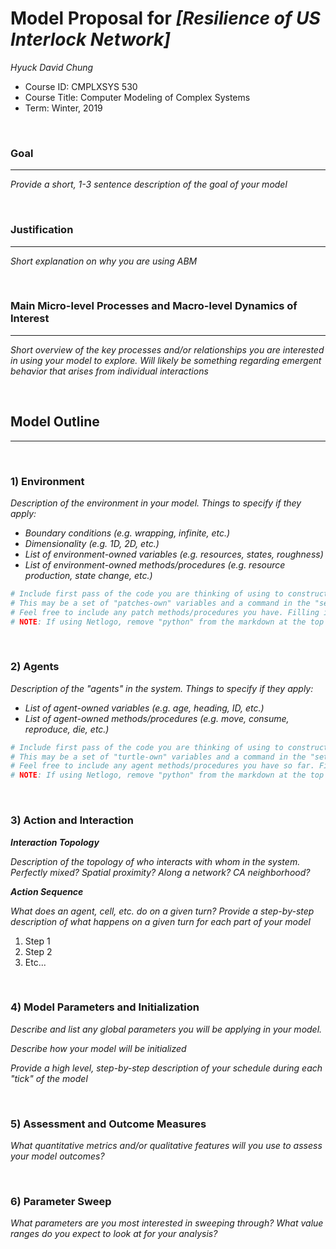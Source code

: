 # Model Proposal for _[Resilience of US Interlock Network]_

_Hyuck David Chung_

* Course ID: CMPLXSYS 530
* Course Title: Computer Modeling of Complex Systems
* Term: Winter, 2019



&nbsp; 

### Goal 
*****
 
_Provide a short, 1-3 sentence description of the goal of your model_

&nbsp;  
### Justification
****
_Short explanation on why you are using ABM_

&nbsp; 
### Main Micro-level Processes and Macro-level Dynamics of Interest
****

_Short overview of the key processes and/or relationships you are interested in using your model to explore. Will likely be something regarding emergent behavior that arises from individual interactions_

&nbsp; 


## Model Outline
****
&nbsp; 
### 1) Environment
_Description of the environment in your model. Things to specify *if they apply*:_

* _Boundary conditions (e.g. wrapping, infinite, etc.)_
* _Dimensionality (e.g. 1D, 2D, etc.)_
* _List of environment-owned variables (e.g. resources, states, roughness)_
* _List of environment-owned methods/procedures (e.g. resource production, state change, etc.)_


```python
# Include first pass of the code you are thinking of using to construct your environment
# This may be a set of "patches-own" variables and a command in the "setup" procedure, a list, an array, or Class constructor
# Feel free to include any patch methods/procedures you have. Filling in with pseudocode is ok! 
# NOTE: If using Netlogo, remove "python" from the markdown at the top of this section to get a generic code block
```

&nbsp; 

### 2) Agents
 
 _Description of the "agents" in the system. Things to specify *if they apply*:_
 
* _List of agent-owned variables (e.g. age, heading, ID, etc.)_
* _List of agent-owned methods/procedures (e.g. move, consume, reproduce, die, etc.)_


```python
# Include first pass of the code you are thinking of using to construct your agents
# This may be a set of "turtle-own" variables and a command in the "setup" procedure, a list, an array, or Class constructor
# Feel free to include any agent methods/procedures you have so far. Filling in with pseudocode is ok! 
# NOTE: If using Netlogo, remove "python" from the markdown at the top of this section to get a generic code block
```

&nbsp; 

### 3) Action and Interaction 
 
**_Interaction Topology_**

_Description of the topology of who interacts with whom in the system. Perfectly mixed? Spatial proximity? Along a network? CA neighborhood?_
 
**_Action Sequence_**

_What does an agent, cell, etc. do on a given turn? Provide a step-by-step description of what happens on a given turn for each part of your model_

1. Step 1
2. Step 2
3. Etc...

&nbsp; 
### 4) Model Parameters and Initialization

_Describe and list any global parameters you will be applying in your model._

_Describe how your model will be initialized_

_Provide a high level, step-by-step description of your schedule during each "tick" of the model_

&nbsp; 

### 5) Assessment and Outcome Measures

_What quantitative metrics and/or qualitative features will you use to assess your model outcomes?_

&nbsp; 

### 6) Parameter Sweep

_What parameters are you most interested in sweeping through? What value ranges do you expect to look at for your analysis?_
